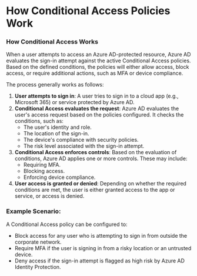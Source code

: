 # How Conditional Access Policies Work

### **How Conditional Access Works**

When a user attempts to access an Azure AD-protected resource, Azure AD evaluates the sign-in attempt against the active Conditional Access policies. Based on the defined conditions, the policies will either allow access, block access, or require additional actions, such as MFA or device compliance.

The process generally works as follows:

1. **User attempts to sign in**: A user tries to sign in to a cloud app (e.g., Microsoft 365) or service protected by Azure AD.
2. **Conditional Access evaluates the request**: Azure AD evaluates the user's access request based on the policies configured. It checks the conditions, such as:
   * The user's identity and role.
   * The location of the sign-in.
   * The device's compliance with security policies.
   * The risk level associated with the sign-in attempt.
3. **Conditional Access enforces controls**: Based on the evaluation of conditions, Azure AD applies one or more controls. These may include:
   * Requiring MFA.
   * Blocking access.
   * Enforcing device compliance.
4. **User access is granted or denied**: Depending on whether the required conditions are met, the user is either granted access to the app or service, or access is denied.

### **Example Scenario:**

A Conditional Access policy can be configured to:

* Block access for any user who is attempting to sign in from outside the corporate network.
* Require MFA if the user is signing in from a risky location or an untrusted device.
* Deny access if the sign-in attempt is flagged as high risk by Azure AD Identity Protection.
